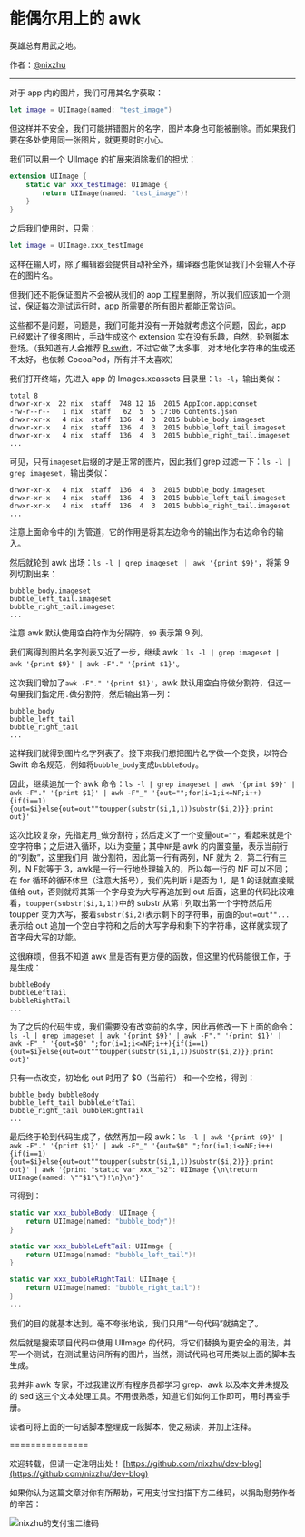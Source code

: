 # 能偶尔用上的 awk

英雄总有用武之地。

作者：[@nixzhu](https://twitter.com/nixzhu)

---

对于 app 内的图片，我们可用其名字获取：

```swift
let image = UIImage(named: "test_image")
```

但这样并不安全，我们可能拼错图片的名字，图片本身也可能被删除。而如果我们要在多处使用同一张图片，就更要时时小心。

我们可以用一个 UIImage 的扩展来消除我们的担忧：

```swift
extension UIImage {
    static var xxx_testImage: UIImage {
        return UIImage(named: "test_image")!
    }
}
```

之后我们使用时，只需：

```swift
let image = UIImage.xxx_testImage
```

这样在输入时，除了编辑器会提供自动补全外，编译器也能保证我们不会输入不存在的图片名。

但我们还不能保证图片不会被从我们的 app 工程里删除，所以我们应该加一个测试，保证每次测试运行时，app 所需要的所有图片都能正常访问。

这些都不是问题，问题是，我们可能并没有一开始就考虑这个问题，因此，app 已经累计了很多图片，手动生成这个 extension 实在没有乐趣，自然，轮到脚本登场。（我知道有人会推荐 [R.swift](https://github.com/mac-cain13/R.swift)，不过它做了太多事，对本地化字符串的生成还不太好，也依赖 CocoaPod，所有并不太喜欢）

我们打开终端，先进入 app 的 Images.xcassets 目录里：`ls -l`，输出类似：

```
total 8
drwxr-xr-x  22 nix  staff  748 12 16  2015 AppIcon.appiconset
-rw-r--r--   1 nix  staff   62  5  5 17:06 Contents.json
drwxr-xr-x   4 nix  staff  136  4  3  2015 bubble_body.imageset
drwxr-xr-x   4 nix  staff  136  4  3  2015 bubble_left_tail.imageset
drwxr-xr-x   4 nix  staff  136  4  3  2015 bubble_right_tail.imageset
...
```

可见，只有`imageset`后缀的才是正常的图片，因此我们 grep 过滤一下：`ls -l | grep imageset`，输出类似：

```
drwxr-xr-x   4 nix  staff  136  4  3  2015 bubble_body.imageset
drwxr-xr-x   4 nix  staff  136  4  3  2015 bubble_left_tail.imageset
drwxr-xr-x   4 nix  staff  136  4  3  2015 bubble_right_tail.imageset
...
```

注意上面命令中的`|`为管道，它的作用是将其左边命令的输出作为右边命令的输入。

然后就轮到 awk 出场：`ls -l | grep imageset ｜ awk '{print $9}'`，将第 9 列切割出来：

```
bubble_body.imageset
bubble_left_tail.imageset
bubble_right_tail.imageset
...
```

注意 awk 默认使用空白符作为分隔符，`$9` 表示第 9 列。

我们离得到图片名字列表又近了一步，继续 awk：`ls -l | grep imageset | awk '{print $9}' | awk -F"." '{print $1}'`。

这次我们增加了`awk -F"." '{print $1}'`，awk 默认用空白符做分割符，但这一句里我们指定用`.`做分割符，然后输出第一列：

```
bubble_body
bubble_left_tail
bubble_right_tail
...
```

这样我们就得到图片名字列表了。接下来我们想把图片名字做一个变换，️以符合 Swift 命名规范，例如将`bubble_body`变成`bubbleBody`。

因此，继续追加一个 awk 命令：`ls -l | grep imageset | awk '{print $9}' | awk -F"." '{print $1}' | awk -F"_" '{out="";for(i=1;i<=NF;i++){if(i==1){out=$i}else{out=out""toupper(substr($i,1,1))substr($i,2)}};print out}'`

这次比较复杂，先指定用`_`做分割符；然后定义了一个变量`out=""`，看起来就是个空字符串；之后进入循环，以`i`为变量；其中`NF`是 awk 的内置变量，表示当前行的“列数”，这里我们用`_`做分割符，因此第一行有两列，NF 就为 2，第二行有三列，N F就等于 3，awk是一行一行地处理输入的，所以每一行的 NF 可以不同；在 for 循环的循环体里（注意大括号），我们先判断 i 是否为 1，是 1 的话就直接赋值给 out，否则就将其第一个字母变为大写再追加到 out 后面，这里的代码比较难看，`toupper(substr($i,1,1))`中的 substr 从第 i 列取出第一个字符然后用 toupper 变为大写，接着`substr($i,2)`表示剩下的字符串，前面的`out=out""...`表示给 out 追加一个空白字符和之后的大写字母和剩下的字符串，这样就实现了首字母大写的功能。

这很麻烦，但我不知道 awk 里是否有更方便的函数，但这里的代码能很工作，于是生成：

```
bubbleBody
bubbleLeftTail
bubbleRightTail
...
```

为了之后的代码生成，我们需要没有改变前的名字，因此再修改一下上面的命令：
`ls -l | grep imageset | awk '{print $9}' | awk -F"." '{print $1}' | awk -F"_" '{out=$0" ";for(i=1;i<=NF;i++){if(i==1){out=$i}else{out=out""toupper(substr($i,1,1))substr($i,2)}};print out}'`

只有一点改变，初始化 out 时用了 $0（当前行） 和一个空格，得到：

```
bubble_body bubbleBody
bubble_left_tail bubbleLeftTail
bubble_right_tail bubbleRightTail
...
```

最后终于轮到代码生成了，依然再加一段 awk：`ls -l | awk '{print $9}' | awk -F"." '{print $1}' | awk -F"_" '{out=$0" ";for(i=1;i<=NF;i++){if(i==1){out=$i}else{out=out""toupper(substr($i,1,1))substr($i,2)}};print out}' | awk '{print "static var xxx_"$2": UIImage {\n\treturn UIImage(named: \""$1"\")!\n}\n"}'`

可得到：

```swift
static var xxx_bubbleBody: UIImage {
    return UIImage(named: "bubble_body")!
}

static var xxx_bubbleLeftTail: UIImage {
    return UIImage(named: "bubble_left_tail")!
}

static var xxx_bubbleRightTail: UIImage {
    return UIImage(named: "bubble_right_tail")!
}
...
```

我们的目的就基本达到。毫不夸张地说，我们只用“一句代码”就搞定了。

然后就是搜索项目代码中使用 UIImage 的代码，将它们替换为更安全的用法，并写一个测试，在测试里访问所有的图片，当然，测试代码也可用类似上面的脚本去生成。

我并非 awk 专家，不过我建议所有程序员都学习 grep、awk 以及本文并未提及的 sed 这三个文本处理工具。不用很熟悉，知道它们如何工作即可，用时再查手册。

读者可将上面的一句话脚本整理成一段脚本，使之易读，并加上注释。

===============

欢迎转载，但请一定注明出处！ [https://github.com/nixzhu/dev-blog](https://github.com/nixzhu/dev-blog)

如果你认为这篇文章对你有所帮助，可用支付宝扫描下方二维码，以捐助慰劳作者的辛苦：

![nixzhu的支付宝二维码](https://github.com/nixzhu/dev-blog/raw/master/images/nixzhu_alipay.png)
